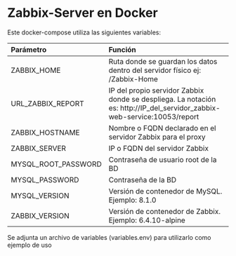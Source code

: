 # Zabbix-Server en Docker

Este docker-compose utiliza las siguientes variables:

|  Parámetro          |   Función                                                                                                                |
|:--------------------|:-------------------------------------------------------------------------------------------------------------------------|
| ZABBIX_HOME         | Ruta donde se guardan los datos dentro del servidor físico  ej: /Zabbix-Home                                             |
| URL_ZABBIX_REPORT   | IP del propio servidor Zabbix donde se despliega. La notación es: http://IP_del_servidor_zabbix-web-service:10053/report |
| ZABBIX_HOSTNAME     | Nombre o FQDN declarado en el servidor Zabbix para el proxy                                                              |
| ZABBIX_SERVER       | IP o FQDN del servidor Zabbix                                                                                            |
| MYSQL_ROOT_PASSWORD | Contraseña de usuario root de la BD                                                                                      |
| MYSQL_PASSWORD      | Contraseña de la BD                                                                                                      |
| MYSQL_VERSION       | Versión de contenedor de MySQL. Ejemplo: 8.1.0                                                                           |
| ZABBIX_VERSION      | Versión de contenedor de Zabbix. Ejemplo: 6.4.10-alpine                                                                  |

Se adjunta un archivo de variables (variables.env) para utilizarlo como ejemplo de uso
